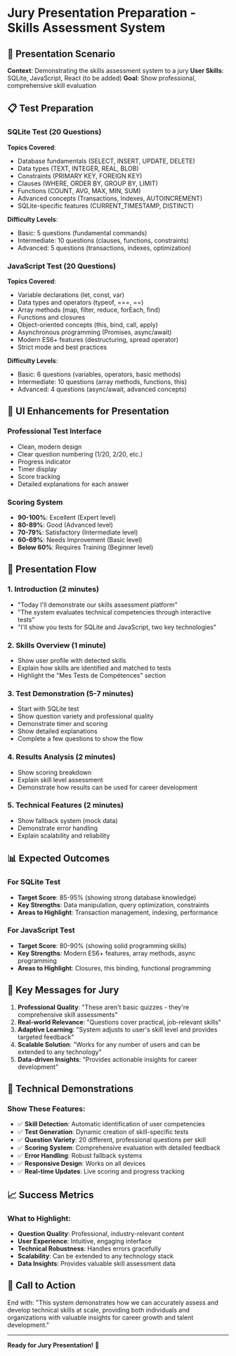 # Jury Presentation Preparation - Skills Assessment System

## 🎯 Presentation Scenario

**Context**: Demonstrating the skills assessment system to a jury
**User Skills**: SQLite, JavaScript, React (to be added)
**Goal**: Show professional, comprehensive skill evaluation

## 📋 Test Preparation

### SQLite Test (20 Questions)
**Topics Covered**:
- Database fundamentals (SELECT, INSERT, UPDATE, DELETE)
- Data types (TEXT, INTEGER, REAL, BLOB)
- Constraints (PRIMARY KEY, FOREIGN KEY)
- Clauses (WHERE, ORDER BY, GROUP BY, LIMIT)
- Functions (COUNT, AVG, MAX, MIN, SUM)
- Advanced concepts (Transactions, Indexes, AUTOINCREMENT)
- SQLite-specific features (CURRENT_TIMESTAMP, DISTINCT)

**Difficulty Levels**:
- Basic: 5 questions (fundamental commands)
- Intermediate: 10 questions (clauses, functions, constraints)
- Advanced: 5 questions (transactions, indexes, optimization)

### JavaScript Test (20 Questions)
**Topics Covered**:
- Variable declarations (let, const, var)
- Data types and operators (typeof, ===, ==)
- Array methods (map, filter, reduce, forEach, find)
- Functions and closures
- Object-oriented concepts (this, bind, call, apply)
- Asynchronous programming (Promises, async/await)
- Modern ES6+ features (destructuring, spread operator)
- Strict mode and best practices

**Difficulty Levels**:
- Basic: 6 questions (variables, operators, basic methods)
- Intermediate: 10 questions (array methods, functions, this)
- Advanced: 4 questions (async/await, advanced concepts)

## 🎨 UI Enhancements for Presentation

### Professional Test Interface
- Clean, modern design
- Clear question numbering (1/20, 2/20, etc.)
- Progress indicator
- Timer display
- Score tracking
- Detailed explanations for each answer

### Scoring System
- **90-100%**: Excellent (Expert level)
- **80-89%**: Good (Advanced level)
- **70-79%**: Satisfactory (Intermediate level)
- **60-69%**: Needs Improvement (Basic level)
- **Below 60%**: Requires Training (Beginner level)

## 🚀 Presentation Flow

### 1. Introduction (2 minutes)
- "Today I'll demonstrate our skills assessment platform"
- "The system evaluates technical competencies through interactive tests"
- "I'll show you tests for SQLite and JavaScript, two key technologies"

### 2. Skills Overview (1 minute)
- Show user profile with detected skills
- Explain how skills are identified and matched to tests
- Highlight the "Mes Tests de Compétences" section

### 3. Test Demonstration (5-7 minutes)
- Start with SQLite test
- Show question variety and professional quality
- Demonstrate timer and scoring
- Show detailed explanations
- Complete a few questions to show the flow

### 4. Results Analysis (2 minutes)
- Show scoring breakdown
- Explain skill level assessment
- Demonstrate how results can be used for career development

### 5. Technical Features (2 minutes)
- Show fallback system (mock data)
- Demonstrate error handling
- Explain scalability and reliability

## 📊 Expected Outcomes

### For SQLite Test
- **Target Score**: 85-95% (showing strong database knowledge)
- **Key Strengths**: Data manipulation, query optimization, constraints
- **Areas to Highlight**: Transaction management, indexing, performance

### For JavaScript Test
- **Target Score**: 80-90% (showing solid programming skills)
- **Key Strengths**: Modern ES6+ features, array methods, async programming
- **Areas to Highlight**: Closures, this binding, functional programming

## 🎯 Key Messages for Jury

1. **Professional Quality**: "These aren't basic quizzes - they're comprehensive skill assessments"
2. **Real-world Relevance**: "Questions cover practical, job-relevant skills"
3. **Adaptive Learning**: "System adjusts to user's skill level and provides targeted feedback"
4. **Scalable Solution**: "Works for any number of users and can be extended to any technology"
5. **Data-driven Insights**: "Provides actionable insights for career development"

## 🔧 Technical Demonstrations

### Show These Features:
- ✅ **Skill Detection**: Automatic identification of user competencies
- ✅ **Test Generation**: Dynamic creation of skill-specific tests
- ✅ **Question Variety**: 20 different, professional questions per skill
- ✅ **Scoring System**: Comprehensive evaluation with detailed feedback
- ✅ **Error Handling**: Robust fallback systems
- ✅ **Responsive Design**: Works on all devices
- ✅ **Real-time Updates**: Live scoring and progress tracking

## 📈 Success Metrics

### What to Highlight:
- **Question Quality**: Professional, industry-relevant content
- **User Experience**: Intuitive, engaging interface
- **Technical Robustness**: Handles errors gracefully
- **Scalability**: Can be extended to any technology stack
- **Data Insights**: Provides valuable skill assessment data

## 🎉 Call to Action

End with: "This system demonstrates how we can accurately assess and develop technical skills at scale, providing both individuals and organizations with valuable insights for career growth and talent development."

---

**Ready for Jury Presentation!** 🚀
